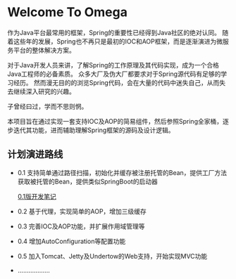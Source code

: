 # Welcome To Omega

作为Java平台最常用的框架，Spring的重要性已经得到Java社区的绝对认同。
随着这些年的发展，Spring也不再只是最初的IOC和AOP框架，而是逐渐演进为微服务平台的整体解决方案。

对于Java开发人员来讲，了解Spring的工作原理及其代码实现，成为一个合格Java工程师的必备素质。
众多大厂及伪大厂都要求对于Spring源代码有足够的学习经历。
然而漫无目的的浏览Spring代码，会在大量的代码中迷失自己，从而失去继续深入研究的兴趣。

子曾经曰过，学而不思则惘。

本项目旨在通过实现一套支持IOC及AOP的简易组件，然后参照Spring全家桶，逐步迭代其功能，进而辅助理解Spring框架的源码及设计逻辑。

## 计划演进路线

- 0.1 支持简单通过路径扫描，初始化并缓存被注册托管的Bean，提供工厂方法获取被托管的Bean，提供类似SpringBoot的启动器

    [0.1版开发笔记](document/V-0.1_release_note.md)
- 0.2 基于代理，实现简单的AOP，增加三级缓存
- 0.3 完善IOC及AOP功能，并扩展作用域管理等
- 0.4 增加AutoConfiguration等配置功能
- 0.5 加入Tomcat、Jetty及Undertow的Web支持，开始实现MVC功能
- ………………

